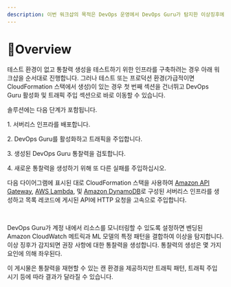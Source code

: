 ```yaml
---
description: 이번 워크샵의 목적은 DevOps 운영에서 DevOps Guru가 탐지한 이상징후에 대해 생성된 통찰력을 입증하는 것입니다.
---
```


# Overview

테스트 환경이 없고 통찰력 생성을 테스트하기 위한 인프라를 구축하려는 경우 아래 워크샵을 순서대로 진행합니다. 그러나 테스트 또는 프로덕션 환경(가급적이면 CloudFormation 스택에서 생성)이 있는 경우 첫 번째 섹션을 건너뛰고 DevOps Guru 활성화 및 트래픽 주입 섹션으로 바로 이동할 수 있습니다.

솔루션에는 다음 단계가 포함됩니다.&#x20;

1\. 서버리스 인프라를 배포합니다.&#x20;

2\. DevOps Guru를 활성화하고 트래픽을 주입합니다.&#x20;

3\. 생성된 DevOps Guru 통찰력을 검토합니다.&#x20;

4\. 새로운 통찰력을 생성하기 위해 또 다른 실패를 주입하십시오.&#x20;

다음 다이어그램에 표시된 대로 CloudFormation 스택을 사용하여 [Amazon API Gateway](https://aws.amazon.com/api-gateway), [AWS Lambda](http://aws.amazon.com/lambda),  및 [Amazon DynamoDB](https://aws.amazon.com/dynamodb/)로 구성된 서버리스 인프라를 생성하고 목록 레코드에 게시된 API에 HTTP 요청을 고속으로 주입합니다.

<figure><img src="../.gitbook/assets/스크린샷 2023-02-20 오후 9.46.49.png" alt=""><figcaption></figcaption></figure>

DevOps Guru가 계정 내에서 리소스를 모니터링할 수 있도록 설정하면 벤딩된 Amazon CloudWatch 메트릭과 ML 모델의 특정 패턴을 결합하여 이상을 탐지합니다. 이상 징후가 감지되면 권장 사항에 대한 통찰력을 생성합니다. 통찰력의 생성은 몇 가지 요인에 의해 좌우된다.&#x20;

이 게시물은 통찰력을 재현할 수 있는 캔 환경을 제공하지만 트래픽 패턴, 트래픽 주입 시기 등에 따라 결과가 달라질 수 있습니다.
